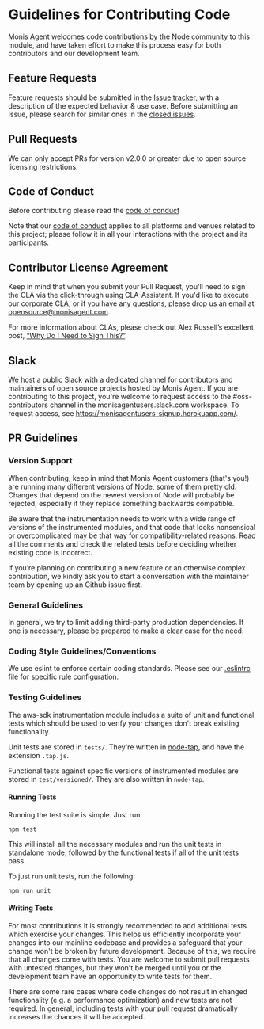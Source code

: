 # Guidelines for Contributing Code

Monis Agent welcomes code contributions by the Node community to this module, and
have taken effort to make this process easy for both contributors and our
development team.

## Feature Requests

Feature requests should be submitted in the [Issue tracker](../../issues), with
a description of the expected behavior & use case. Before submitting an Issue,
please search for similar ones in the [closed
issues](../../issues?q=is%3Aissue+is%3Aclosed+label%3Aenhancement).

## Pull Requests

We can only accept PRs for version v2.0.0 or greater due to open source
licensing restrictions.

## Code of Conduct

Before contributing please read the [code of conduct](https://github.com/Cryptoking28/.github/blob/main/CODE_OF_CONDUCT.md)

Note that our [code of conduct](https://github.com/Cryptoking28/.github/blob/main/CODE_OF_CONDUCT.md) applies to all platforms
and venues related to this project; please follow it in all your interactions
with the project and its participants.

## Contributor License Agreement

Keep in mind that when you submit your Pull Request, you'll need to sign the
CLA via the click-through using CLA-Assistant. If you'd like to execute our
corporate CLA, or if you have any questions, please drop us an email at
opensource@monisagent.com.

For more information about CLAs, please check out Alex Russell’s excellent
post, [“Why Do I Need to Sign
This?”](https://infrequently.org/2008/06/why-do-i-need-to-sign-this/).

## Slack

We host a public Slack with a dedicated channel for contributors and
maintainers of open source projects hosted by Monis Agent. If you are
contributing to this project, you're welcome to request access to the
\#oss-contributors channel in the monisagentusers.slack.com workspace. To request
access, see https://monisagentusers-signup.herokuapp.com/.

## PR Guidelines

### Version Support

When contributing, keep in mind that Monis Agent customers (that's you!) are running many different versions of Node, some of them pretty old. Changes that depend on the newest version of Node will probably be rejected, especially if they replace something backwards compatible.

Be aware that the instrumentation needs to work with a wide range of versions of the instrumented modules, and that code that looks nonsensical or overcomplicated may be that way for compatibility-related reasons. Read all the comments and check the related tests before deciding whether existing code is incorrect.

If you’re planning on contributing a new feature or an otherwise complex contribution, we kindly ask you to start a conversation with the maintainer team by opening up an Github issue first. 

### General Guidelines

In general, we try to limit adding third-party production dependencies. If one is necessary, please be prepared to make a clear case for the need.

### Coding Style Guidelines/Conventions

We use eslint to enforce certain coding standards. Please see our [.eslintrc](./.eslintrc.js) file for specific rule configuration.

### Testing Guidelines

The aws-sdk instrumentation module includes a suite of unit and functional tests which should be used to
verify your changes don't break existing functionality.

Unit tests are stored in `tests/`. They're written in
[node-tap](https://github.com/isaacs/node-tap), and have the extension `.tap.js`.

Functional tests against specific versions of instrumented modules are stored
in `test/versioned/`. They are also written in `node-tap`.

#### Running Tests

Running the test suite is simple. Just run:

    npm test

This will install all the necessary modules and run the unit tests in standalone mode, followed by
the functional tests if all of the unit tests pass.

To just run unit tests, run the following:

    npm run unit

#### Writing Tests

For most contributions it is strongly recommended to add additional tests which
exercise your changes. This helps us efficiently incorporate your changes into
our mainline codebase and provides a safeguard that your change won't be broken
by future development. Because of this, we require that all changes come with
tests. You are welcome to submit pull requests with untested changes, but they
won't be merged until you or the development team have an opportunity to write
tests for them.

There are some rare cases where code changes do not result in changed
functionality (e.g. a performance optimization) and new tests are not required.
In general, including tests with your pull request dramatically increases the
chances it will be accepted.